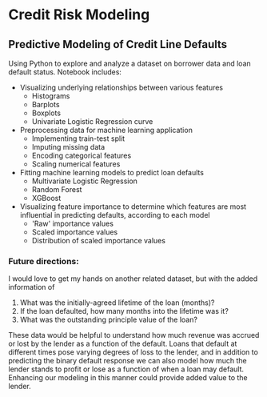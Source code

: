 # Credit Risk Modeling

## Predictive Modeling of Credit Line Defaults

Using Python to explore and analyze a dataset on borrower data and loan default status. Notebook includes: 
- Visualizing underlying relationships between various features
  * Histograms
  * Barplots
  * Boxplots
  * Univariate Logistic Regression curve
- Preprocessing data for machine learning application
  * Implementing train-test split
  * Imputing missing data
  * Encoding categorical features
  * Scaling numerical features
- Fitting machine learning models to predict loan defaults
  * Multivariate Logistic Regression
  * Random Forest
  * XGBoost 
- Visualizing feature importance to determine which features are most influential in predicting defaults, according to each model
  * 'Raw' importance values
  * Scaled importance values
  * Distribution of scaled importance values

### Future directions: 

I would love to get my hands on another related dataset, but with the added information of 

1. What was the initially-agreed lifetime of the loan (months)?
2. If the loan defaulted, how many months into the lifetime was it?
3. What was the outstanding principle value of the loan?

These data would be helpful to understand how much revenue was accrued or lost by the lender as a function of the default. Loans that default at different times pose varying degrees of loss to the lender, and in addition to predicting the binary default response we can also model how much the lender stands to profit or lose as a function of when a loan may default. Enhancing our modeling in this manner could provide added value to the lender.
